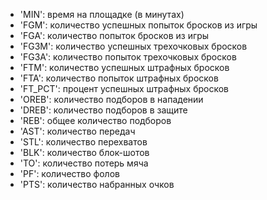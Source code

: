 - 'MIN': время на площадке (в минутах)
- 'FGM': количество успешных попыток бросков из игры
- 'FGA': количество попыток бросков из игры
- 'FG3M': количество успешных трехочковых бросков
- 'FG3A': количество попыток трехочковых бросков
- 'FTM': количество успешных штрафных бросков
- 'FTA': количество попыток штрафных бросков
- 'FT_PCT': процент успешных штрафных бросков
- 'OREB': количество подборов в нападении
- 'DREB': количество подборов в защите
- 'REB': общее количество подборов
- 'AST': количество передач
- 'STL': количество перехватов
- 'BLK': количество блок-шотов
- 'TO': количество потерь мяча
- 'PF': количество фолов
- 'PTS': количество набранных очков
